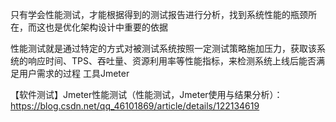 只有学会性能测试，才能根据得到的测试报告进行分析，找到系统性能的瓶颈所在，而这也是优化架构设计中重要的依据

  性能测试就是通过特定的方式对被测试系统按照一定测试策略施加压力，获取该系统的响应时间、TPS、吞吐量、资源利用率等性能指标，来检测系统上线后能否满足用户需求的过程
    工具Jmeter
    
【软件测试】Jmeter性能测试（性能测试，Jmeter使用与结果分析）：https://blog.csdn.net/qq_46101869/article/details/122134619
